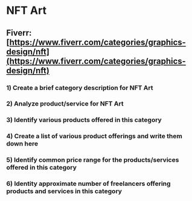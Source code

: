 # NFT Art
## Fiverr: [https://www.fiverr.com/categories/graphics-design/nft](https://www.fiverr.com/categories/graphics-design/nft)
### 1) Create a brief category description for NFT Art
### 2) Analyze product/service for NFT Art
### 3) Identify various products offered in this category
### 4) Create a list of various product offerings and write them down here
### 5) Identify common price range for the products/services offered in this category
### 6) Identity approximate number of freelancers offering products and services in this category
